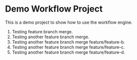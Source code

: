 ﻿# Demo Workflow Project 

This is a demo project to show how to use the workflow engine. 

1. Testing feature branch merge.
2. Testing another feature branch merge.
3. Testing another feature branch merge feature/feature-b.
4. Testing another feature branch merge feature/feature-c.
5. Testing another feature branch merge feature/feature-d.